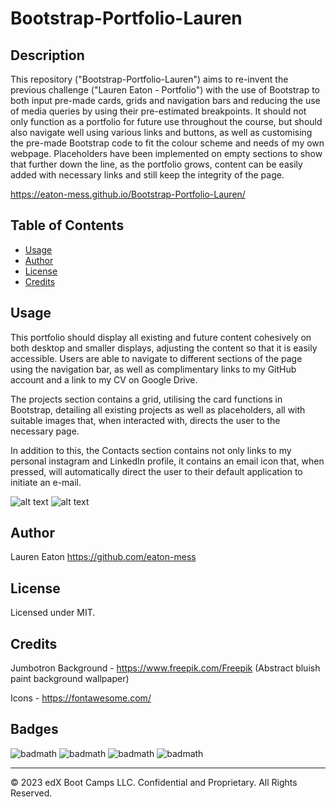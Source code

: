 # Bootstrap-Portfolio-Lauren

## Description 

This repository ("Bootstrap-Portfolio-Lauren") aims to re-invent the previous challenge ("Lauren Eaton - Portfolio") with the use of Bootstrap to both input pre-made cards, grids and navigation bars and reducing the use of media queries by using their pre-estimated breakpoints. It should not only function as a portfolio for future use throughout the course, but should also navigate well using various links and buttons, as well as customising the pre-made Bootstrap code to fit the colour scheme and needs of my own webpage. Placeholders have been implemented on empty sections to show that further down the line, as the portfolio grows, content can be easily added with necessary links and still keep the integrity of the page. 

https://eaton-mess.github.io/Bootstrap-Portfolio-Lauren/

## Table of Contents 

* [Usage](#usage)
* [Author](#author)
* [License](#license)
* [Credits](#credits)

## Usage 

This portfolio should display all existing and future content cohesively on both desktop and smaller displays, adjusting the content so that it is easily accessible. Users are able to navigate to different sections of the page using the navigation bar, as well as complimentary links to my GitHub account and a link to my CV on Google Drive.

The projects section contains a grid, utilising the card functions in Bootstrap, detailing all existing projects as well as placeholders, all with suitable images that, when interacted with, directs the user to the necessary page.

In addition to this, the Contacts section contains not only links to my personal instagram and LinkedIn profile, it contains an email icon that, when pressed, will automatically direct the user to their default application to initiate an e-mail.

![alt text](https://github.com/eatontechnology/Bootstrap-Portfolio-Lauren/blob/main/images/Screenshot%201.jpg)
![alt text](https://github.com/eatontechnology/Bootstrap-Portfolio-Lauren/blob/main/images/Screenshot%202.jpg)

## Author

Lauren Eaton
https://github.com/eaton-mess

## License

Licensed under MIT.

## Credits

Jumbotron Background - https://www.freepik.com/Freepik (Abstract bluish paint background wallpaper)

Icons - https://fontawesome.com/

## Badges

![badmath](https://img.shields.io/badge/HTML%20-%20blue)
![badmath](https://img.shields.io/badge/CSS%20-%20purple)
![badmath](https://img.shields.io/badge/MIT%20-%20License%20-%20green)
![badmath](https://img.shields.io/badge/bootstrap-purple)



---

© 2023 edX Boot Camps LLC. Confidential and Proprietary. All Rights Reserved.
